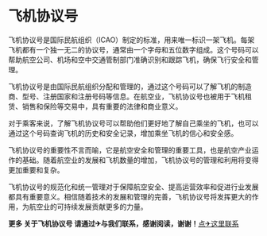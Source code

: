 # 飞机协议号

飞机协议号是国际民航组织（ICAO）制定的标准，用来唯一标识一架飞机。每架飞机都有一个独一无二的协议号，通常由一个字母和五位数字组成。这个号码可以帮助航空公司、机场和空中交通管制部门准确识别和跟踪飞机，确保飞行安全和管理。

飞机协议号是由国际民航组织分配和管理的，通过这个号码可以了解飞机的制造商、型号、注册国家和注册号码等信息。在航空业，飞机协议号也被用于飞机租赁、销售和保险等交易中，具有重要的法律和商业意义。

对于乘客来说，了解飞机协议号可以帮助他们更好地了解自己乘坐的飞机，也可以通过这个号码查询飞机的历史和安全记录，增加乘坐飞机的信心和安全感。

飞机协议号的重要性不言而喻，它是航空安全和管理的重要工具，也是航空产业运作的基础。随着航空业的发展和飞机数量的增加，飞机协议号的管理和利用将变得更加重要和复杂。

飞机协议号的规范化和统一管理对于保障航空安全、提高运营效率和促进行业发展都具有重要意义。相信随着技术的发展和管理的完善，飞机协议号将发挥更大的作用，为航空业的可持续发展贡献更多的力量。

**更多 关于飞机协议号 请通过✈与我们联系，感谢阅读，谢谢！**[点✈这里联系](https://sms.k02.cc)